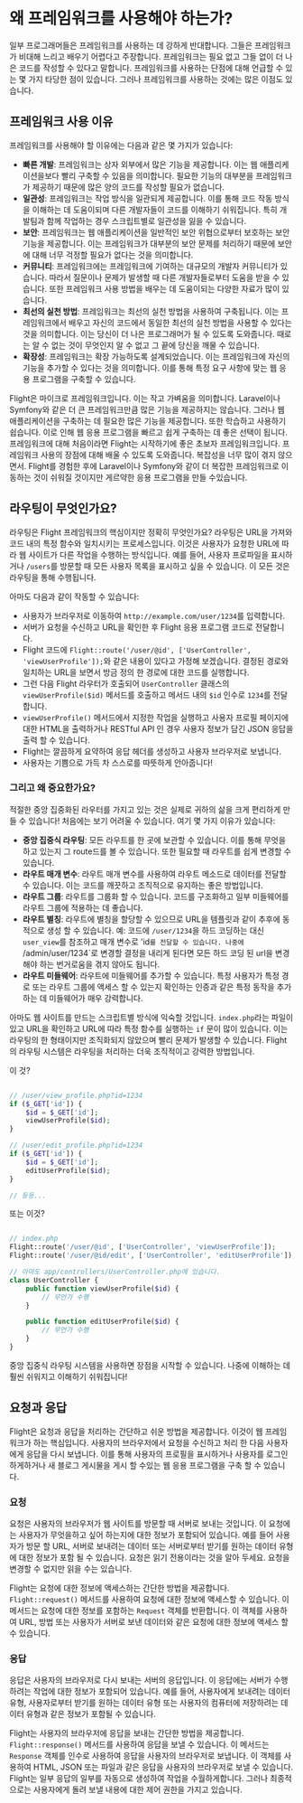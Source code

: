 # 왜 프레임워크를 사용해야 하는가?

일부 프로그래머들은 프레임워크를 사용하는 데 강하게 반대합니다. 그들은 프레임워크가 비대해 느리고 배우기 어렵다고 주장합니다. 프레임워크는 필요 없고 그들 없이 더 나은 코드를 작성할 수 있다고 말합니다. 프레임워크를 사용하는 단점에 대해 언급할 수 있는 몇 가지 타당한 점이 있습니다. 그러나 프레임워크를 사용하는 것에는 많은 이점도 있습니다.

## 프레임워크 사용 이유

프레임워크를 사용해야 할 이유에는 다음과 같은 몇 가지가 있습니다:

- **빠른 개발**: 프레임워크는 상자 외부에서 많은 기능을 제공합니다. 이는 웹 애플리케이션을보다 빨리 구축할 수 있음을 의미합니다. 필요한 기능의 대부분을 프레임워크가 제공하기 때문에 많은 양의 코드를 작성할 필요가 없습니다.
- **일관성**: 프레임워크는 작업 방식을 일관되게 제공합니다. 이를 통해 코드 작동 방식을 이해하는 데 도움이되며 다른 개발자들이 코드를 이해하기 쉬워집니다. 특히 개발팀과 함께 작업하는 경우 스크립트별로 일관성을 잃을 수 있습니다.
- **보안**: 프레임워크는 웹 애플리케이션을 일반적인 보안 위협으로부터 보호하는 보안 기능을 제공합니다. 이는 프레임워크가 대부분의 보안 문제를 처리하기 때문에 보안에 대해 너무 걱정할 필요가 없다는 것을 의미합니다.
- **커뮤니티**: 프레임워크에는 프레임워크에 기여하는 대규모의 개발자 커뮤니티가 있습니다. 따라서 질문이나 문제가 발생할 때 다른 개발자들로부터 도움을 받을 수 있습니다. 또한 프레임워크 사용 방법을 배우는 데 도움이되는 다양한 자료가 많이 있습니다.
- **최선의 실천 방법**: 프레임워크는 최선의 실천 방법을 사용하여 구축됩니다. 이는 프레임워크에서 배우고 자신의 코드에서 동일한 최선의 실천 방법을 사용할 수 있다는 것을 의미합니다. 이는 당신이 더 나은 프로그래머가 될 수 있도록 도와줍니다. 때로는 알 수 없는 것이 무엇인지 알 수 없고 그 끝에 당신을 깨물 수 있습니다.
- **확장성**: 프레임워크는 확장 가능하도록 설계되었습니다. 이는 프레임워크에 자신의 기능을 추가할 수 있다는 것을 의미합니다. 이를 통해 특정 요구 사항에 맞는 웹 응용 프로그램을 구축할 수 있습니다.

Flight은 마이크로 프레임워크입니다. 이는 작고 가벼움을 의미합니다. Laravel이나 Symfony와 같은 더 큰 프레임워크만큼 많은 기능을 제공하지는 않습니다. 그러나 웹 애플리케이션을 구축하는 데 필요한 많은 기능을 제공합니다. 또한 학습하고 사용하기 쉽습니다. 이로 인해 웹 응용 프로그램을 빠르고 쉽게 구축하는 데 좋은 선택이 됩니다. 프레임워크에 대해 처음이라면 Flight는 시작하기에 좋은 초보자 프레임워크입니다. 프레임워크 사용의 장점에 대해 배울 수 있도록 도와줍니다. 복잡성을 너무 많이 겪지 않으면서. Flight를 경험한 후에 Laravel이나 Symfony와 같이 더 복잡한 프레임워크로 이동하는 것이 쉬워질 것이지만 게르약한 응용 프로그램을 만들 수있습니다.

## 라우팅이 무엇인가요?

라우팅은 Flight 프레임워크의 핵심이지만 정확히 무엇인가요? 라우팅은 URL을 가져와 코드 내의 특정 함수와 일치시키는 프로세스입니다. 이것은 사용자가 요청한 URL에 따라 웹 사이트가 다른 작업을 수행하는 방식입니다. 예를 들어, 사용자 프로파일을 표시하거나 `/users`를 방문할 때 모든 사용자 목록을 표시하고 싶을 수 있습니다. 이 모든 것은 라우팅을 통해 수행됩니다.

아마도 다음과 같이 작동할 수 있습니다:

- 사용자가 브라우저로 이동하여 `http://example.com/user/1234`를 입력합니다.
- 서버가 요청을 수신하고 URL을 확인한 후 Flight 응용 프로그램 코드로 전달합니다.
- Flight 코드에 `Flight::route('/user/@id', ['UserController', 'viewUserProfile']);`와 같은 내용이 있다고 가정해 보겠습니다. 결정된 경로와 일치하는 URL을 보면서 방금 정의 한 경로에 대한 코드를 실행합니다.
- 그런 다음 Flight 라우터가 호출되어 `UserController` 클래스의 `viewUserProfile($id)` 메서드를 호출하고 메서드 내의 `$id` 인수로 `1234`를 전달합니다.
- `viewUserProfile()` 메서드에서 지정한 작업을 실행하고 사용자 프로필 페이지에 대한 HTML을 출력하거나 RESTful API 인 경우 사용자 정보가 담긴 JSON 응답을 출력 할 수 있습니다.
- Flight는 깔끔하게 요약하여 응답 헤더를 생성하고 사용자 브라우저로 보냅니다.
- 사용자는 기쁨으로 가득 차 스스로를 따뜻하게 안아줍니다!

### 그리고 왜 중요한가요?

적절한 중앙 집중화된 라우터를 가지고 있는 것은 실제로 귀하의 삶을 크게 편리하게 만들 수 있습니다! 처음에는 보기 어려울 수 있습니다. 여기 몇 가지 이유가 있습니다:

- **중앙 집중식 라우팅**: 모든 라우트를 한 곳에 보관할 수 있습니다. 이를 통해 무엇을 하고 있는지 그 route드를 볼 수 있습니다. 또한 필요할 때 라우트를 쉽게 변경할 수 있습니다.
- **라우트 매개 변수**: 라우트 매개 변수를 사용하여 라우트 메소드로 데이터를 전달할 수 있습니다. 이는 코드를 깨끗하고 조직적으로 유지하는 좋은 방법입니다.
- **라우트 그룹**: 라우트를 그룹화 할 수 있습니다. 코드를 구조화하고 일부 미들웨어를 라우트 그룹에 적용하는 데 좋습니다.
- **라우트 별칭**: 라우트에 별칭을 할당할 수 있으므로 URL을 템플릿과 같이 추후에 동적으로 생성 할 수 있습니다. 예: 코드에 `/user/1234`을 하드 코딩하는 대신 `user_view`를 참조하고 매개 변수로 'id`를 전달할 수 있습니다. 나중에 `/admin/user/1234`로 변경할 결정을 내리게 된다면 모든 하드 코딩 된 url을 변경해야 하는 번거로움을 겪지 않아도 됩니다.
- **라우트 미들웨어**: 라우트에 미들웨어를 추가할 수 있습니다. 특정 사용자가 특정 경로 또는 라우트 그룹에 액세스 할 수 있는지 확인하는 인증과 같은 특정 동작을 추가하는 데 미들웨어가 매우 강력합니다.

아마도 웹 사이트를 만드는 스크립트별 방식에 익숙할 것입니다. `index.php`라는 파일이 있고 URL을 확인하고 URL에 따라 특정 함수를 실행하는 `if` 문이 많이 있습니다. 이는 라우팅의 한 형태이지만 조직화되지 않았으며 빨리 문제가 발생할 수 있습니다. Flight의 라우팅 시스템은 라우팅을 처리하는 더욱 조직적이고 강력한 방법입니다.

이 것?

```php

// /user/view_profile.php?id=1234
if ($_GET['id']) {
	$id = $_GET['id'];
	viewUserProfile($id);
}

// /user/edit_profile.php?id=1234
if ($_GET['id']) {
	$id = $_GET['id'];
	editUserProfile($id);
}

// 등등...
```

또는 이것?

```php

// index.php
Flight::route('/user/@id', ['UserController', 'viewUserProfile']);
Flight::route('/user/@id/edit', ['UserController', 'editUserProfile']);

// 아마도 app/controllers/UserController.php에 있습니다.
class UserController {
	public function viewUserProfile($id) {
		// 무언가 수행
	}

	public function editUserProfile($id) {
		// 무언가 수행
	}
}
```

중앙 집중식 라우팅 시스템을 사용하면 장점을 시작할 수 있습니다. 나중에 이해하는 데 훨씬 쉬워지고 이해하기 쉬워집니다!

## 요청과 응답

Flight은 요청과 응답을 처리하는 간단하고 쉬운 방법을 제공합니다. 이것이 웹 프레임워크가 하는 핵심입니다. 사용자의 브라우저에서 요청을 수신하고 처리 한 다음 사용자에게 응답을 다시 보냅니다. 이를 통해 사용자의 프로필을 표시하거나 사용자를 로그인하게하거나 새 블로그 게시물을 게시 할 수있는 웹 응용 프로그램을 구축 할 수 있습니다.

### 요청

요청은 사용자의 브라우저가 웹 사이트를 방문할 때 서버로 보내는 것입니다. 이 요청에는 사용자가 무엇을하고 싶어 하는지에 대한 정보가 포함되어 있습니다. 예를 들어 사용자가 방문 할 URL, 서버로 보내려는 데이터 또는 서버로부터 받기를 원하는 데이터 유형에 대한 정보가 포함 될 수 있습니다. 요청은 읽기 전용이라는 것을 알아 두세요. 요청을 변경할 수 없지만 읽을 수는 있습니다.

Flight는 요청에 대한 정보에 액세스하는 간단한 방법을 제공합니다. `Flight::request()` 메서드를 사용하여 요청에 대한 정보에 액세스할 수 있습니다. 이 메서드는 요청에 대한 정보를 포함하는 `Request` 객체를 반환합니다. 이 객체를 사용하여 URL, 방법 또는 사용자가 서버로 보낸 데이터와 같은 요청에 대한 정보에 액세스 할 수 있습니다.

### 응답

응답은 사용자의 브라우저로 다시 보내는 서버의 응답입니다. 이 응답에는 서버가 수행하려는 작업에 대한 정보가 포함되어 있습니다. 예를 들어, 사용자에게 보내려는 데이터 유형, 사용자로부터 받기를 원하는 데이터 유형 또는 사용자의 컴퓨터에 저장하려는 데이터 유형과 같은 정보가 포함될 수 있습니다.

Flight는 사용자의 브라우저에 응답을 보내는 간단한 방법을 제공합니다. `Flight::response()` 메서드를 사용하여 응답을 보낼 수 있습니다. 이 메서드는 `Response` 객체를 인수로 사용하여 응답을 사용자의 브라우저로 보냅니다. 이 객체를 사용하여 HTML, JSON 또는 파일과 같은 응답을 사용자의 브라우저로 보낼 수 있습니다. Flight는 일부 응답의 일부를 자동으로 생성하여 작업을 수월하게합니다. 그러나 최종적으로는 사용자에게 돌려 보낼 내용에 대한 제어 권한을 가지고 있습니다.